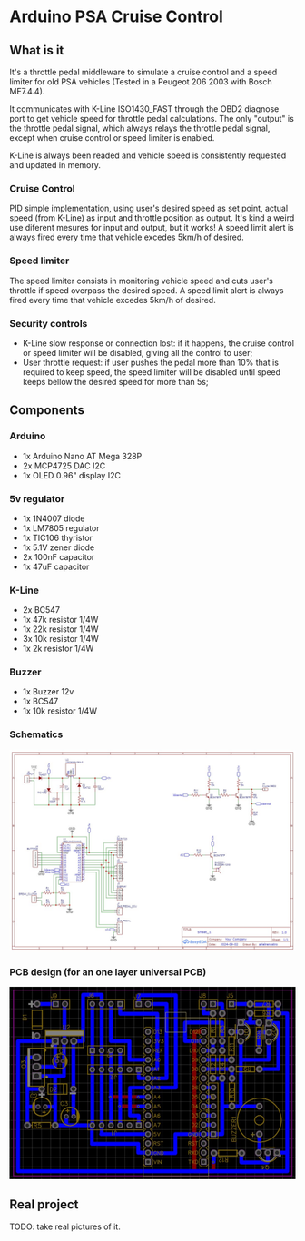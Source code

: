 # Arduino PSA Cruise Control

## What is it
It's a throttle pedal middleware to simulate a cruise control and a speed limiter for old PSA vehicles (Tested in a Peugeot 206 2003 with Bosch ME7.4.4).

It communicates with K-Line ISO1430_FAST through the OBD2 diagnose port to get vehicle speed for throttle pedal calculations. The only "output" is the throttle pedal signal, which always relays the throttle pedal signal, except when cruise control or speed limiter is enabled.

K-Line is always been readed and vehicle speed is consistently requested and updated in memory.

### Cruise Control
PID simple implementation, using user's desired speed as set point, actual speed (from K-Line) as input and throttle position as output. It's kind a weird use diferent mesures for input and output, but it works!
A speed limit alert is always fired every time that vehicle excedes 5km/h of desired. 

### Speed limiter
The speed limiter consists in monitoring vehicle speed and cuts user's throttle if speed overpass the desired speed. A speed limit alert is always fired every time that vehicle excedes 5km/h of desired. 

### Security controls
* K-Line slow response or connection lost: if it happens, the cruise control or speed limiter will be disabled, giving all the control to user;
* User throttle request: if user pushes the pedal more than 10% that is required to keep speed, the speed limiter will be disabled until speed keeps bellow the desired speed for more than 5s;

## Components
### Arduino
- 1x Arduino Nano AT Mega 328P
- 2x MCP4725 DAC I2C
- 1x OLED 0.96" display I2C

### 5v regulator
- 1x 1N4007 diode
- 1x LM7805 regulator
- 1x TIC106 thyristor
- 1x 5.1V zener diode
- 2x 100nF capacitor
- 1x 47uF capacitor

### K-Line
- 2x BC547
- 1x 47k resistor 1/4W
- 1x 22k resistor 1/4W
- 3x 10k resistor 1/4W
- 1x 2k resistor 1/4W

### Buzzer
- 1x Buzzer 12v
- 1x BC547
- 1x 10k resistor 1/4W

### Schematics
![schematics](./docs/schematics.jpg)

### PCB design (for an one layer universal PCB)
![pbc](./docs/board-design.jpg)

## Real project
TODO: take real pictures of it.